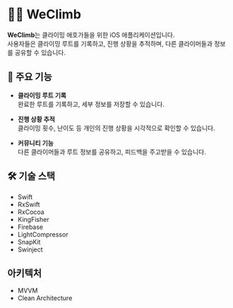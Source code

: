 # 🧗‍♀️ WeClimb

**WeClimb**는 클라이밍 애호가들을 위한 iOS 애플리케이션입니다.  
사용자들은 클라이밍 루트를 기록하고, 진행 상황을 추적하며, 다른 클라이머들과 정보를 공유할 수 있습니다.

## 📱 주요 기능

- **클라이밍 루트 기록**  
  완료한 루트를 기록하고, 세부 정보를 저장할 수 있습니다.

- **진행 상황 추적**  
  클라이밍 횟수, 난이도 등 개인의 진행 상황을 시각적으로 확인할 수 있습니다.

- **커뮤니티 기능**  
  다른 클라이머들과 루트 정보를 공유하고, 피드백을 주고받을 수 있습니다.

## 🛠 기술 스택

- Swift
- RxSwift
- RxCocoa
- KingFisher
- Firebase
- LightCompressor
- SnapKit
- Swinject

## 아키텍처

- MVVM
- Clean Architecture
  
